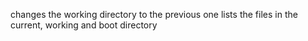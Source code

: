 changes the working directory to the previous one
lists the files in the current, working and boot directory
